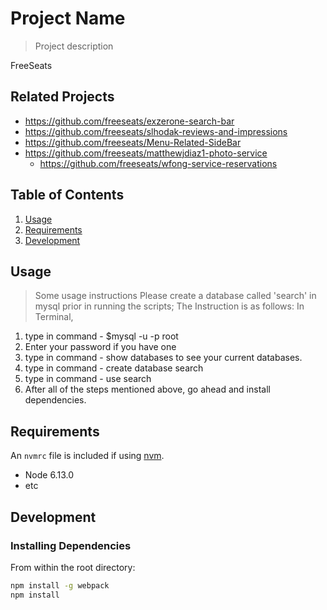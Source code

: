 # Project Name

> Project description

FreeSeats
## Related Projects

  - https://github.com/freeseats/exzerone-search-bar
  - https://github.com/freeseats/slhodak-reviews-and-impressions
  - https://github.com/freeseats/Menu-Related-SideBar
  - https://github.com/freeseats/matthewjdiaz1-photo-service
	- https://github.com/freeseats/wfong-service-reservations


## Table of Contents

1. [Usage](#Usage)
1. [Requirements](#requirements)
1. [Development](#development)

## Usage

> Some usage instructions
Please create a database called 'search' in mysql prior in running the scripts;
The Instruction is as follows:
In Terminal,
1. type in command - $mysql -u -p root
2. Enter your password if you have one
3. type in command - show databases
	to see your current databases.
4. type in command - create database search
5. type in command - use search
6. After all of the steps mentioned above, go ahead and install dependencies. 


## Requirements

An `nvmrc` file is included if using [nvm](https://github.com/creationix/nvm).

- Node 6.13.0
- etc

## Development

### Installing Dependencies

From within the root directory:

```sh
npm install -g webpack
npm install
```

